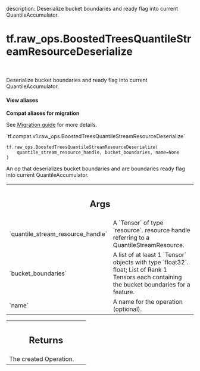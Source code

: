 description: Deserialize bucket boundaries and ready flag into current QuantileAccumulator.

<div itemscope itemtype="http://developers.google.com/ReferenceObject">
<meta itemprop="name" content="tf.raw_ops.BoostedTreesQuantileStreamResourceDeserialize" />
<meta itemprop="path" content="Stable" />
</div>

# tf.raw_ops.BoostedTreesQuantileStreamResourceDeserialize

<!-- Insert buttons and diff -->

<table class="tfo-notebook-buttons tfo-api nocontent" align="left">

</table>



Deserialize bucket boundaries and ready flag into current QuantileAccumulator.

<section class="expandable">
  <h4 class="showalways">View aliases</h4>
  <p>
<b>Compat aliases for migration</b>
<p>See
<a href="https://www.tensorflow.org/guide/migrate">Migration guide</a> for
more details.</p>
<p>`tf.compat.v1.raw_ops.BoostedTreesQuantileStreamResourceDeserialize`</p>
</p>
</section>

<pre class="devsite-click-to-copy prettyprint lang-py tfo-signature-link">
<code>tf.raw_ops.BoostedTreesQuantileStreamResourceDeserialize(
    quantile_stream_resource_handle, bucket_boundaries, name=None
)
</code></pre>



<!-- Placeholder for "Used in" -->

An op that deserializes bucket boundaries and are boundaries ready flag into current QuantileAccumulator.

<!-- Tabular view -->
 <table class="responsive fixed orange">
<colgroup><col width="214px"><col></colgroup>
<tr><th colspan="2"><h2 class="add-link">Args</h2></th></tr>

<tr>
<td>
`quantile_stream_resource_handle`
</td>
<td>
A `Tensor` of type `resource`.
resource handle referring to a QuantileStreamResource.
</td>
</tr><tr>
<td>
`bucket_boundaries`
</td>
<td>
A list of at least 1 `Tensor` objects with type `float32`.
float; List of Rank 1 Tensors each containing the bucket boundaries for a feature.
</td>
</tr><tr>
<td>
`name`
</td>
<td>
A name for the operation (optional).
</td>
</tr>
</table>



<!-- Tabular view -->
 <table class="responsive fixed orange">
<colgroup><col width="214px"><col></colgroup>
<tr><th colspan="2"><h2 class="add-link">Returns</h2></th></tr>
<tr class="alt">
<td colspan="2">
The created Operation.
</td>
</tr>

</table>

